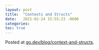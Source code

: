```yaml
---
layout: post
title:  "Contexts and Structs"
date:   2021-02-24 15:55:23 -0600
categories: 
toc: true
---
```


Posted at [go.dev/blog/context-and-structs](https://go.dev/blog/context-and-structs).